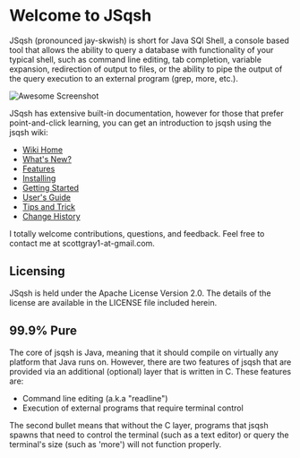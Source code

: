 # Welcome to JSqsh

JSqsh (pronounced jay-skwish) is short for Java SQl Shell, a console
based tool that allows the ability to query a database with functionality
of your typical shell, such as command line editing, tab completion, variable 
expansion, redirection of output to files, or the ability to pipe the output 
of the query execution to an external program (grep, more, etc.). 

![Awesome Screenshot](https://cloud.githubusercontent.com/assets/1461324/4958665/1ba4fc86-66b1-11e4-95b5-9a53cd7f47c8.jpg)

JSqsh has extensive built-in documentation, however for those that prefer
point-and-click learning, you can get an introduction to jsqsh using
the jsqsh wiki:

* [Wiki Home](https://github.com/scgray/jsqsh/wiki/Home)
* [What's New?](https://github.com/scgray/jsqsh/wiki/What%27s-New%3F)
* [Features](https://github.com/scgray/jsqsh/wiki/Features)
* [Installing](https://github.com/scgray/jsqsh/wiki/Installing)
* [Getting Started](https://github.com/scgray/jsqsh/wiki/Getting-Started)
* [User's Guide](https://github.com/scgray/jsqsh/wiki/User%27s-Guide)
* [Tips and Trick](https://github.com/scgray/jsqsh/wiki/Tips-and-Tricks)
* [Change History](https://github.com/scgray/jsqsh/wiki/Change-History)

I totally welcome contributions, questions, and feedback. Feel free to
contact me at scottgray1-at-gmail.com.

## Licensing

JSqsh is held under the Apache License Version 2.0. The details
of the license are available in the LICENSE file included herein.

## 99.9% Pure

The core of jsqsh is Java, meaning that it should compile on virtually
any platform that Java runs on.  However, there are two features of jsqsh
that are provided via an additional (optional) layer that is written in C.
These features are:

  - Command line editing (a.k.a "readline")
  - Execution of external programs that require terminal control

The second bullet means that without the C layer, programs that jsqsh spawns
that need to control the terminal (such as a text editor) or query the 
terminal's size (such as 'more') will not function properly.
